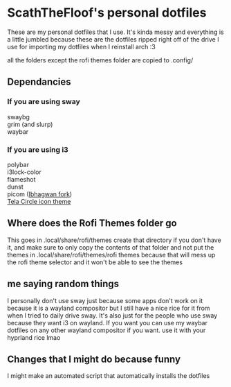 # ScathTheFloof's personal dotfiles

These are my personal dotfiles that I use.
It's kinda messy and everything is a little jumbled because these are the dotfiles ripped right off of the drive I use for importing my dotfiles when I reinstall arch :3

all the folders except the rofi themes folder are copied to .config/

## Dependancies 
### If you are using sway
swaybg \
grim (and slurp) \
waybar
### If you are using i3
polybar \
i3lock-color \
flameshot \
dunst \
picom ([Ibhagwan fork](https://github.com/ibhagwan/picom)) \
[Tela Circle icon theme](https://github.com/vinceliuice/Tela-circle-icon-theme)

## Where does the Rofi Themes folder go
This goes in .local/share/rofi/themes create that directory if you don't have it, and make sure to only copy the contents of that folder and not put the themes in .local/share/rofi/themes/rofi themes because that will mess up the rofi theme selector and it won't be able to see the themes

## me saying random things
I personally don't use sway just because some apps don't work on it because it is a wayland compositor
but I still have a nice rice for it from when I tried to daily drive sway. It's also just for the people who use sway because they want i3 on wayland. If you want you can use my waybar dotfiles on any other wayland compositor if you want.
use it with your hyprland rice lmao


## Changes that I might do because funny
I might make an automated script that automatically installs the dotfiles
